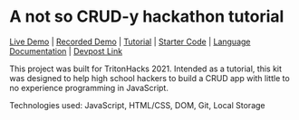 # A not so CRUD-y hackathon tutorial

[Live Demo](https://totally-not-frito-lays.github.io/tritonhacks-21-crud/public/index.html)
| [Recorded Demo](https://youtu.be/dQw4w9WgXcQ)
| [Tutorial](https://docs.google.com/document/d/1aFrlZKbBUFlS8Jb2ICInxWNc_4gFklQwrBmZoX-mq3g/edit?usp=sharing)
| [Starter Code](https://github.com/JIzabal/tritonhacks-crud-skeleton)
| [Language Documentation](https://docs.google.com/document/d/1gqTIoGoxiAGGHTgczdS8thGr2iKlc8SJCEUhydduRAk/edit)
| [Devpost Link](https://tritonhacks-2021.devpost.com/?ref_feature=challenge&ref_medium=discover)

This project was built for TritonHacks 2021. Intended as a tutorial, this kit was designed to help high school hackers to build a CRUD app with little to no experience programming in JavaScript. 

Technologies used: JavaScript, HTML/CSS, DOM, Git, Local Storage
